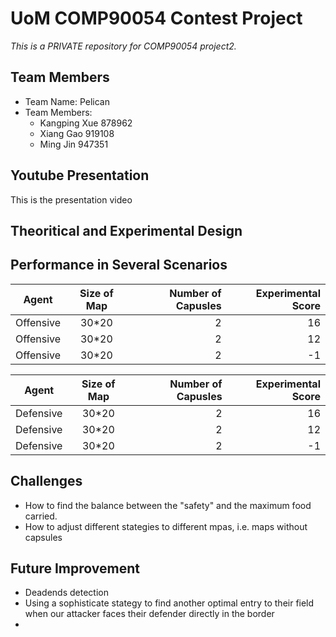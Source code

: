 # UoM COMP90054 Contest Project

*This is a PRIVATE repository for COMP90054 project2.*

## Team Members
+ Team Name: Pelican
+ Team Members:
  + Kangping Xue 878962
  + Xiang Gao 919108
  + Ming Jin 947351
## Youtube Presentation
This is the presentation video
## Theoritical and Experimental Design
## Performance in Several Scenarios
| Agent         | Size of Map   | Number of Capusles  | Experimental Score|
| ------------- |:-------------:| -------------------:|------------------:|
| Offensive     | 30*20         | 2                   | 16                |
| Offensive     | 30*20         | 2                   | 12                |
| Offensive     | 30*20         | 2                   | -1                |

| Agent         | Size of Map   | Number of Capusles  | Experimental Score|
| ------------- |:-------------:| -------------------:|------------------:|
| Defensive     | 30*20         | 2                   | 16                |
| Defensive     | 30*20         | 2                   | 12                |
| Defensive     | 30*20         | 2                   | -1                |
## Challenges
+ How to find the balance between the "safety" and the maximum food carried.
+ How to adjust different stategies to different mpas, i.e. maps without capsules
## Future Improvement
+ Deadends detection
+ Using a sophisticate stategy to find another optimal entry to their field when our attacker faces their defender directly in the border
+ 
